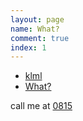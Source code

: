 ```yaml
---
layout: page
name: What?
comment: true
index: 1
---
```

* [klml](klml)
* [What?](what)


call me at [0815](tel:0815)
